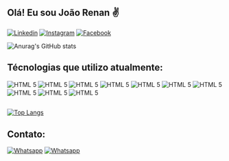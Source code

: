 ## Olá! Eu sou João Renan ✌️ 

[![Linkedin](https://img.shields.io/badge/LinkedIn-0077B5?style=for-the-badge&logo=linkedin&logoColor=white)](https://www.linkedin.com/in/j-renan/)
[![Instagram](https://img.shields.io/badge/Instagram-E4405F?style=for-the-badge&logo=instagram&logoColor=white)](https://www.instagram.com/j.renan_dev/)
[![Facebook](https://img.shields.io/badge/Facebook-1877F2?style=for-the-badge&logo=facebook&logoColor=white)](https://www.facebook.com/joaorenan.celso)

![Anurag's GitHub stats](https://github-readme-stats.vercel.app/api?username=j-renan&show_icons=true&theme=gruvbox&locale=pt-br)

## Técnologias que utilizo atualmente:

<div style="display: inline_block">
    <img align="center" alt="HTML 5" src="https://img.shields.io/badge/HTML5-E34F26?style=for-the-badge&logo=html5&logoColor=white"/>
    <img align="center" alt="HTML 5" src="https://img.shields.io/badge/CSS3-1572B6?style=for-the-badge&logo=css3&logoColor=white"/>
    <img align="center" alt="HTML 5" src="https://img.shields.io/badge/PHP-777BB4?style=for-the-badge&logo=php&logoColor=white"/>
    <img align="center" alt="HTML 5" src="https://img.shields.io/badge/Angular-DD0031?style=for-the-badge&logo=angular&logoColor=white"/>
    <img align="center" alt="HTML 5" src="https://img.shields.io/badge/Bootstrap-563D7C?style=for-the-badge&logo=bootstrap&logoColor=white"/>
    <img align="center" alt="HTML 5" src="https://img.shields.io/badge/Laravel-FF2D20?style=for-the-badge&logo=laravel&logoColor=white"/>
    <img align="center" alt="HTML 5" src="https://img.shields.io/badge/Amazon_AWS-232F3E?style=for-the-badge&logo=amazon-aws&logoColor=white"/>
    <img align="center" alt="HTML 5" src="https://img.shields.io/badge/Node.js-43853D?style=for-the-badge&logo=node.js&logoColor=white"/>
    <img align="center" alt="HTML 5" src="https://img.shields.io/badge/JavaScript-F7DF1E?style=for-the-badge&logo=javascript&logoColor=black"/>
    <img align="center" alt="HTML 5" src="https://img.shields.io/badge/TypeScript-007ACC?style=for-the-badge&logo=typescript&logoColor=white"/>
</div>

##
[![Top Langs](https://github-readme-stats.vercel.app/api/top-langs/?username=j-renan&locale=pt-br)](https://github.com/anuraghazra/github-readme-stats)

## Contato:
[![Whatsapp](https://img.shields.io/badge/Gmail-D14836?style=for-the-badge&logo=gmail&logoColor=white)](mailto:desen.renan@gmail.com)
[![Whatsapp](https://img.shields.io/badge/WhatsApp-25D366?style=for-the-badge&logo=whatsapp&logoColor=white)](https://api.whatsapp.com/send?phone=5519988101852&text=Ol%C3%A1!)
